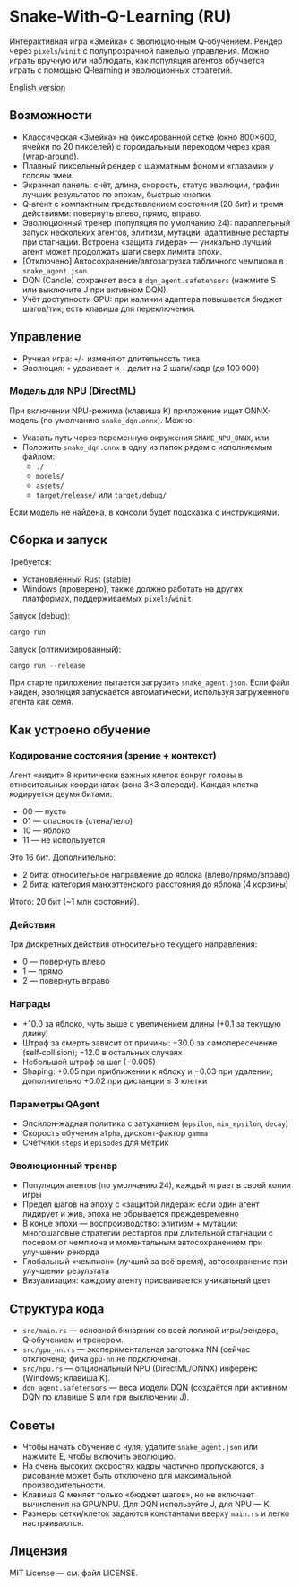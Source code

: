 # Snake-With-Q-Learning (RU)

Интерактивная игра «Змейка» с эволюционным Q‑обучением. Рендер через `pixels`/`winit` с полупрозрачной панелью управления. Можно играть вручную или наблюдать, как популяция агентов обучается играть с помощью Q‑learning и эволюционных стратегий.

[English version](./README.md)

## Возможности

- Классическая «Змейка» на фиксированной сетке (окно 800×600, ячейки по 20 пикселей) с тороидальным переходом через края (wrap-around).
- Плавный пиксельный рендер с шахматным фоном и «глазами» у головы змеи.
- Экранная панель: счёт, длина, скорость, статус эволюции, график лучших результатов по эпохам, быстрые кнопки.
- Q‑агент с компактным представлением состояния (20 бит) и тремя действиями: повернуть влево, прямо, вправо.
- Эволюционный тренер (популяция по умолчанию 24): параллельный запуск нескольких агентов, элитизм, мутации, адаптивные рестарты при стагнации. Встроена «защита лидера» — уникально лучший агент может продолжать шаги сверх лимита эпохи.
- [Отключено] Автосохранение/автозагрузка табличного чемпиона в `snake_agent.json`.
- DQN (Candle) сохраняет веса в `dqn_agent.safetensors` (нажмите S или выключите J при активном DQN).
- Учёт доступности GPU: при наличии адаптера повышается бюджет шагов/тик; есть клавиша для переключения.

## Управление

  - Ручная игра: `+`/`-` изменяют длительность тика
  - Эволюция: `+` удваивает и `-` делит на 2 шаги/кадр (до 100 000)

### Модель для NPU (DirectML)

При включении NPU-режима (клавиша K) приложение ищет ONNX-модель (по умолчанию `snake_dqn.onnx`). Можно:

- Указать путь через переменную окружения `SNAKE_NPU_ONNX`, или
- Положить `snake_dqn.onnx` в одну из папок рядом с исполняемым файлом:
  - `./`
  - `models/`
  - `assets/`
  - `target/release/` или `target/debug/`

Если модель не найдена, в консоли будет подсказка с инструкциями.
## Сборка и запуск

Требуется:
- Установленный Rust (stable)
- Windows (проверено), также должно работать на других платформах, поддерживаемых `pixels`/`winit`.

Запуск (debug):

```powershell
cargo run
```

Запуск (оптимизированный):

```powershell
cargo run --release
```

При старте приложение пытается загрузить `snake_agent.json`. Если файл найден, эволюция запускается автоматически, используя загруженного агента как семя.

## Как устроено обучение

### Кодирование состояния (зрение + контекст)
Агент «видит» 8 критически важных клеток вокруг головы в относительных координатах (зона 3×3 впереди). Каждая клетка кодируется двумя битами:
- 00 — пусто
- 01 — опасность (стена/тело)
- 10 — яблоко
- 11 — не используется

Это 16 бит. Дополнительно:
- 2 бита: относительное направление до яблока (влево/прямо/вправо)
- 2 бита: категория манхэттенского расстояния до яблока (4 корзины)

Итого: 20 бит (~1 млн состояний).

### Действия
Три дискретных действия относительно текущего направления:
- 0 — повернуть влево
- 1 — прямо
- 2 — повернуть вправо

### Награды
- +10.0 за яблоко, чуть выше с увеличением длины (+0.1 за текущую длину)
- Штраф за смерть зависит от причины: −30.0 за самопересечение (self‑collision); −12.0 в остальных случаях
- Небольшой штраф за шаг (−0.005)
- Shaping: +0.05 при приближении к яблоку и −0.03 при удалении; дополнительно +0.02 при дистанции ≤ 3 клетки

### Параметры QAgent
- Эпсилон‑жадная политика с затуханием (`epsilon`, `min_epsilon`, `decay`)
- Скорость обучения `alpha`, дисконт‑фактор `gamma`
- Счётчики `steps` и `episodes` для метрик

### Эволюционный тренер
- Популяция агентов (по умолчанию 24), каждый играет в своей копии игры
- Предел шагов на эпоху с «защитой лидера»: если один агент лидирует и жив, эпоха не обрывается преждевременно
- В конце эпохи — воспроизводство: элитизм + мутации; многошаговые стратегии рестартов при длительной стагнации с посевом от чемпиона и моментальным автосохранением при улучшении рекорда
- Глобальный «чемпион» (лучший за всё время), автосохранение при улучшении результата
- Визуализация: каждому агенту присваивается уникальный цвет

## Структура кода

- `src/main.rs` — основной бинарник со всей логикой игры/рендера, Q‑обучением и тренером.
- `src/gpu_nn.rs` — экспериментальная заготовка NN (сейчас отключена; фича `gpu-nn` не подключена).
- `src/npu.rs` — опциональный NPU (DirectML/ONNX) инференс (Windows; клавиша K).
- `dqn_agent.safetensors` — веса модели DQN (создаётся при активном DQN по клавише S или при выключении J).

## Советы

- Чтобы начать обучение с нуля, удалите `snake_agent.json` или нажмите E, чтобы включить эволюцию.
- На очень высоких скоростях кадры частично пропускаются, а рисование может быть отключено для максимальной производительности.
- Клавиша G меняет только «бюджет шагов», но не включает вычисления на GPU/NPU. Для DQN используйте J, для NPU — K.
- Размеры сетки/клеток задаются константами вверху `main.rs` и легко настраиваются.

## Лицензия

MIT License — см. файл LICENSE.
